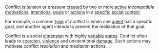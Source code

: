 Conflict is *tension* or *pressure* [created](https://github.com/gcassel/Modular-Organization-Terminology/blob/master/terms/creation.md) by  two or more [active](https://github.com/gcassel/Modular-Organization-Terminology/blob/master/terms/action.md) *incompatible* [motivations](https://github.com/gcassel/Modular-Organization-Terminology/blob/master/terms/motivation.md), [intentions](https://github.com/gcassel/Modular-Organization-Terminology/blob/master/terms/intention.md), [goals](https://github.com/gcassel/Modular-Organization-Terminology/blob/master/terms/goal.md) or [actions](https://github.com/gcassel/Modular-Organization-Terminology/blob/master/terms/action.md) in a [specific](https://github.com/gcassel/Modular-Organization-Terminology/blob/master/terms/specific.md) [social](https://github.com/gcassel/Modular-Organization-Terminology/blob/master/terms/social.md) [context](https://github.com/gcassel/Modular-Organization-Terminology/blob/master/terms/context.md).  

For example, a common [type](https://github.com/gcassel/Modular-Organization-Terminology/blob/master/terms/type.md) of conflict is when one [agent](https://github.com/gcassel/Modular-Organization-Terminology/blob/master/terms/agent.md) has a specific goal, and another agent intends to prevent the realization of that goal.   
 
Conflict is a social [dimension](https://github.com/gcassel/Modular-Organization-Terminology/blob/master/terms/dimension.md) with highly [variable](https://github.com/gcassel/Modular-Organization-Terminology/blob/master/terms/variable.md) [states](https://github.com/gcassel/Modular-Organization-Terminology/blob/master/terms/state.md).  Conflict often leads to [coercion](https://github.com/gcassel/Modular-Organization-Terminology/blob/master/terms/coercion.md), [violence](https://github.com/gcassel/Modular-Organization-Terminology/blob/master/terms/violence.md) and unintentional [damage](https://github.com/gcassel/Modular-Organization-Terminology/blob/master/terms/damage.md).  Such actions may motivate conflict *resolution* and *mediation* actions.
